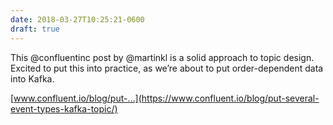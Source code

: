 ```yaml
---
date: 2018-03-27T10:25:21-0600
draft: true
---
```




This @confluentinc post by @martinkl is a solid approach to topic design. Excited to put this into practice, as we’re about to put order-dependent data into Kafka.

[www.confluent.io/blog/put-…](https://www.confluent.io/blog/put-several-event-types-kafka-topic/)



